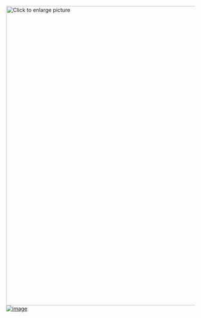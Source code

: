 <a href="https://drive.google.com/uc?export=view&id=<14YnM1E0YJLO9G48Ey4TMfMAyuYn3JbTo>"><img src="https://drive.google.com/uc?export=view&id=<14YnM1E0YJLO9G48Ey4TMfMAyuYn3JbTo>" style="width: 800px; max-width: 100%; height: auto" title="Click to enlarge picture" />
![image](https://drive.google.com/uc?export=view&id=1913oZeBZPBNiUuk8gu3ZSbLBA2l_VQtG)
